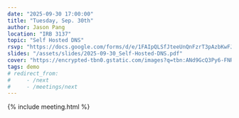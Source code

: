 ```yaml
---
date: "2025-09-30 17:00:00"
title: "Tuesday, Sep. 30th"
author: Jason Pang
location: "IRB 3137"
topic: "Self Hosted DNS"
rsvp: "https://docs.google.com/forms/d/e/1FAIpQLSfJteeUnQnFzrT3pAzbKwFJpjAmVCC5C1d2dxTIBhyfhSEcSQ/viewform?embedded=true"
slides: "/assets/slides/2025-09-30_Self-Hosted-DNS.pdf"
cover: "https://encrypted-tbn0.gstatic.com/images?q=tbn:ANd9GcQ3Py6-FNRpnPFX1X5tx6Wer7cYeSsOWtY5kw&s"
tags: demo
# redirect_from:
#     - /next
#     - /meetings/next
---
```


{% include meeting.html %}